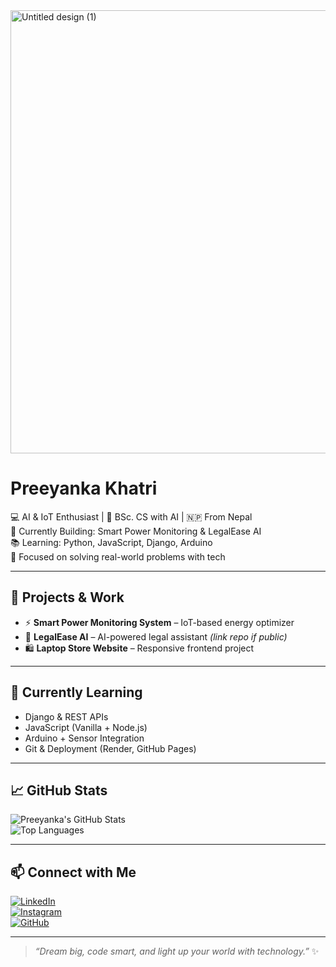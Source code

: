 


<img width="945" height="709" alt="Untitled design (1)" src="https://github.com/user-attachments/assets/f2067c28-523a-4277-b965-332ca7c874cb" />


# **Preeyanka Khatri**

💻 AI & IoT Enthusiast | 🌱 BSc. CS with AI | 🇳🇵 From Nepal  
🔧 Currently Building: Smart Power Monitoring & LegalEase AI  
📚 Learning: Python, JavaScript, Django, Arduino  
🎯 Focused on solving real-world problems with tech

---

## 🚀 Projects & Work

- ⚡ **Smart Power Monitoring System** – IoT-based energy optimizer  
- 🤖 **LegalEase AI** – AI-powered legal assistant *(link repo if public)*  
- 🛍️ **Laptop Store Website** – Responsive frontend project

---

## 🌱 Currently Learning

- Django & REST APIs
- JavaScript (Vanilla + Node.js)
- Arduino + Sensor Integration
- Git & Deployment (Render, GitHub Pages)

---

## 📈 GitHub Stats

![Preeyanka's GitHub Stats](https://github-readme-stats.vercel.app/api?username=preeyankakc037&show_icons=true&theme=tokyonight)  
![Top Languages](https://github-readme-stats.vercel.app/api/top-langs/?username=preeyankakc037&layout=compact&theme=tokyonight)

---

## 📫 Connect with Me

[![LinkedIn](https://img.shields.io/badge/LinkedIn-blue?style=flat&logo=linkedin)](https://linkedin.com/in/your-link)  
[![Instagram](https://img.shields.io/badge/Instagram-pink?style=flat&logo=instagram)](https://instagram.com/your-link)  
[![GitHub](https://img.shields.io/badge/GitHub-black?style=flat&logo=github)](https://github.com/preeyankakc037)

---

> _“Dream big, code smart, and light up your world with technology.”_ ✨


